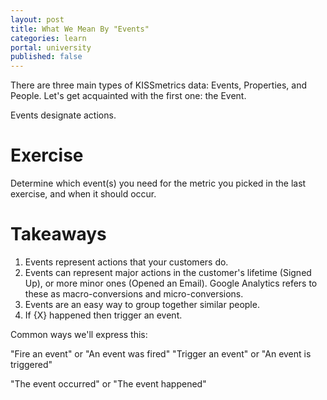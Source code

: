 ```yaml
---
layout: post
title: What We Mean By "Events"
categories: learn
portal: university
published: false
---
```

There are three main types of KISSmetrics data: Events, Properties, and People. Let's get acquainted with the first one: the Event.

Events designate actions.



# Exercise

Determine which event(s) you need for the metric you picked in the last exercise, and when it should occur.

# Takeaways

1. Events represent actions that your customers do.
2. Events can represent major actions in the customer's lifetime (Signed Up), or more minor ones (Opened an Email). Google Analytics refers to these as macro-conversions and micro-conversions.
3. Events are an easy way to group together similar people.
4. If {X} happened then trigger an event.

Common ways we'll express this:

"Fire an event" or "An event was fired"
"Trigger an event" or "An event is triggered"

"The event occurred" or "The event happened"